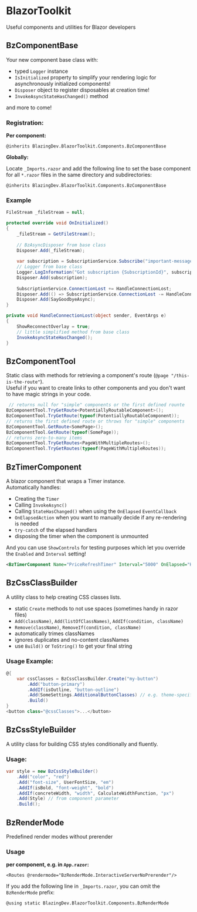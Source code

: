 # BlazorToolkit

Useful components and utilities for Blazor developers

## BzComponentBase

Your new component base class with:

* typed `Logger` instance
* `IsInitialized` property to simplify your rendering logic for asynchronously initialized components!
* `Disposer` object to register disposables at creation time!
* `InvokeAsyncStateHasChanged()` method

and more to come!

### Registration:

**Per component:**

```
@inherits BlazingDev.BlazorToolkit.Components.BzComponentBase
```

**Globally:**

Locate `_Imports.razor` and add the following line to set the base component for all `*.razor` files in the same
directory and subdirectories:

```
@inherits BlazingDev.BlazorToolkit.Components.BzComponentBase
```

### Example

```csharp
FileStream _fileStream = null;

protected override void OnInitialized()
{
    _fileStream = GetFileStream();
    
    // BzAsyncDisposer from base class
    Disposer.Add(_fileStream);
    
    var subscription = SubscriptionService.Subscribe("important-messages", HandleImportantMessage);
    // Logger from base class
    Logger.LogInformation("Got subscription {SubscriptionId}", subscription.Id);
    Disposer.Add(subscription);
    
    SubscriptionService.ConnectionLost += HandleConnectionLost;
    Disposer.Add(() => SubscriptionService.ConnectionLost -= HandleConnectionLost);
    Disposer.Add(SayGoodbyeAsync);
}

private void HandleConnectionLost(object sender, EventArgs e)
{
    ShowReconnectOverlay = true;
    // little simplified method from base class
    InvokeAsyncStateHasChanged();
}
```

## BzComponentTool

Static class with methods for retrieving a component's route (`@page "/this-is-the-route"`). \
Useful if you want to create links to other components and you don't want to have magic strings in your code.

```csharp
 // returns null for "simple" components or the first defined rounte
BzComponentTool.TryGetRoute<PotentiallyRoutableComponent>();
BzComponentTool.TryGetRoute(typeof(PotentiallyRoutableComponent));
// returns the first defined route or throws for "simple" components
BzComponentTool.GetRoute<SomePage>();
BzComponentTool.GetRoute(typeof(SomePage));
// returns zero-to-many items
BzComponentTool.TryGetRoutes<PageWithMultipleRoutes>();
BzComponentTool.TryGetRoutes(typeof(PageWithMultipleRoutes));
```

## BzTimerComponent

A blazor component that wraps a Timer instance. \
Automatically handles:

* Creating the `Timer`
* Calling `InvokeAsync()`
* Calling `StateHasChanged()` when using the `OnElapsed` `EventCallback`
* `OnElapsedAction` when you want to manually decide if any re-rendering is needed
* `try-catch` of the elapsed handlers
* disposing the timer when the component is unmounted

And you can use `ShowControls` for testing purposes which let you override the `Enabled` and `Interval` setting!

```xml
<BzTimerComponent Name="PriceRefreshTimer" Interval="5000" OnElapsed="HandleUpdatePriceTimerElapsed" />
```

## BzCssClassBuilder

A utility class to help creating CSS classes lists.

* static `Create` methods to not use spaces (sometimes handy in razor files)
* `Add(className)`, `Add(listOfClassNames)`, `AddIf(condition, className)`
* `Remove(className)`, `RemoveIf(condition, className)`
* automatically trimes classNames
* ignores duplicates and no-content classNames
* use `Build()` or `ToString()` to get your final string

### Usage Example:

```csharp
@{
    var cssClasses = BzCssClassBuilder.Create("my-button")
        .Add("button-primary")
        .AddIf(isOutline, "button-outline")
        .Add(SomeSettings.AdditionalButtonClasses) // e.g. theme-specific
        .Build()
}
<button class="@cssClasses">...</button>
```

## BzCssStyleBuilder

A utility class for building CSS styles conditionally and fluently.

### Usage:

```csharp
var style = new BzCssStyleBuilder()
    .Add("color", "red")
    .Add("font-size", UserFontSize, "em")
    .AddIf(isBold, "font-weight", "bold")
    .AddIf(concreteWidth, "width", CalculateWidthFunction, "px")
    .Add(Style) // from component parameter
    .Build();
```

## BzRenderMode

Predefined render modes without prerender

### Usage

**per component, e.g. in `App.razor`:**

```
<Routes @rendermode="BzRenderMode.InteractiveServerNoPrerender"/>
```

If you add the following line in `_Imports.razor`, you can omit the `BzRenderMode` prefix:

```
@using static BlazingDev.BlazorToolkit.Components.BzRenderMode
```
